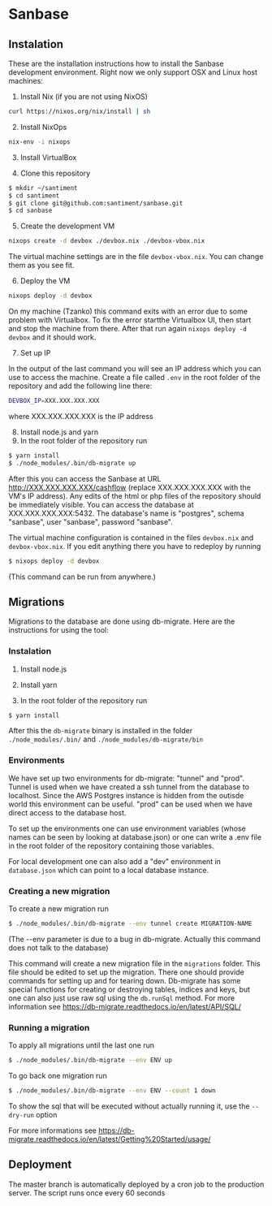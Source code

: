 Sanbase
=======

Instalation
-----------

These are the installation instructions how to install the Sanbase
development environment. Right now we only support OSX and Linux host
machines:

1. Install Nix (if you are not using NixOS)

``` sh
curl https://nixos.org/nix/install | sh

```

2. Install NixOps

``` sh
nix-env -i nixops
```

3. Install VirtualBox

4. Clone this repository

``` sh
$ mkdir ~/santiment
$ cd santiment
$ git clone git@github.com:santiment/sanbase.git
$ cd sanbase

```

5. Create the development VM

``` sh
nixops create -d devbox ./devbox.nix ./devbox-vbox.nix
```

The virtual machine settings are in the file `devbox-vbox.nix`. You
can change them as you see fit.

6. Deploy the VM

``` sh
nixops deploy -d devbox
```

On my machine (Tzanko) this command exits with an error due to some
problem with Virtualbox. To fix the error startthe Virtualbox UI, then
start and stop the machine from there. After that run again `nixops
deploy -d devbox` and it should work.

7. Set up IP

In the output of the last command you will see an IP address which you
can use to access the machine. Create a file called `.env` in the root
folder of the repository and add the following line there:

``` sh
DEVBOX_IP=XXX.XXX.XXX.XXX
```
where XXX.XXX.XXX.XXX is the IP address

8. Install node.js and yarn
9. In the root folder of the repository run 

``` sh
$ yarn install
$ ./node_modules/.bin/db-migrate up
```

After this you can access the Sanbase at URL http://XXX.XXX.XXX.XXX/cashflow
(replace XXX.XXX.XXX.XXX with the VM's IP address). Any edits of the html or php
files of the repository should be immediately visible. You can access
the database at XXX.XXX.XXX.XXX:5432. The database's name is "postgres", schema
"sanbase", user "sanbase", password "sanbase".

The virtual machine configuration is contained in the files
`devbox.nix` and `devbox-vbox.nix`. If you edit anything there you
have to redeploy by running

``` sh
$ nixops deploy -d devbox
```

(This command can be run from anywhere.)


Migrations
----------

Migrations to the database are done using db-migrate. Here are the instructions for using the tool:

### Instalation

1. Install node.js

2. Install yarn

3. In the root folder of the repository run

``` sh
$ yarn install
```

After this the `db-migrate` binary is installed in the folder
`./node_modules/.bin/` and `./node_modules/db-migrate/bin`

### Environments

We have set up two environments for db-migrate: "tunnel" and
"prod". Tunnel is used when we have created a ssh tunnel from the
database to localhost. Since the AWS Postgres instance is hidden from
the outisde world this environment can be useful. "prod" can be used
when we have direct access to the database host.

To set up the environments one can use environment variables (whose
names can be seen by looking at database.json) or one can write a .env
file in the root folder of the repository containing those variables.

For local development one can also add a "dev" environment in
`database.json` which can point to a local database instance.

### Creating a new migration

To create a new migration run

``` sh
$ ./node_modules/.bin/db-migrate --env tunnel create MIGRATION-NAME
```

(The --env parameter is due to a bug in db-migrate. Actually this
command does not talk to the database)

This command will create a new migration file in the `migrations`
folder. This file should be edited to set up the migration. There one
should provide commands for setting up and for tearing
down. Db-migrate has some special functions for creating or destroying
tables, indices and keys, but one can also just use raw sql using the
`db.runSql` method. For more information see
https://db-migrate.readthedocs.io/en/latest/API/SQL/

### Running a migration

To apply all migrations until the last one run

``` sh
$ ./node_modules/.bin/db-migrate --env ENV up
```


To go back one migration run

``` sh
$ ./node_modules/.bin/db-migrate --env ENV --count 1 down

```

To show the sql that will be executed without actually running it, use
the `--dry-run` option

For more informations see https://db-migrate.readthedocs.io/en/latest/Getting%20Started/usage/


Deployment
----------

The master branch is automatically deployed by a cron job to the
production server. The script runs once every 60 seconds
